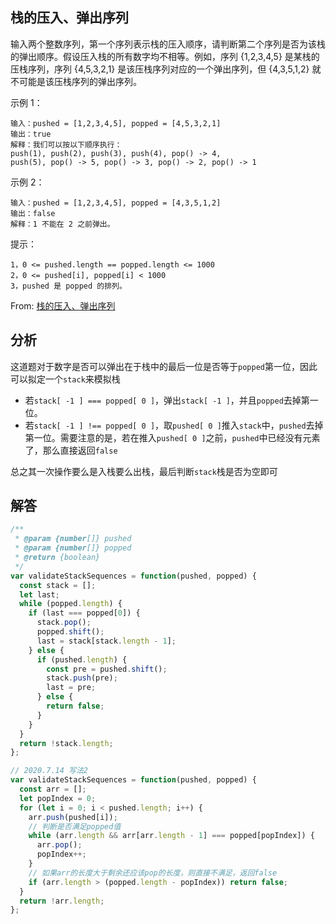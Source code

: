 ## 栈的压入、弹出序列

输入两个整数序列，第一个序列表示栈的压入顺序，请判断第二个序列是否为该栈的弹出顺序。假设压入栈的所有数字均不相等。例如，序列 {1,2,3,4,5} 是某栈的压栈序列，序列 {4,5,3,2,1} 是该压栈序列对应的一个弹出序列，但 {4,3,5,1,2} 就不可能是该压栈序列的弹出序列。

示例 1：

```
输入：pushed = [1,2,3,4,5], popped = [4,5,3,2,1]
输出：true
解释：我们可以按以下顺序执行：
push(1), push(2), push(3), push(4), pop() -> 4,
push(5), pop() -> 5, pop() -> 3, pop() -> 2, pop() -> 1
```

示例 2：

```
输入：pushed = [1,2,3,4,5], popped = [4,3,5,1,2]
输出：false
解释：1 不能在 2 之前弹出。
```

提示：

```
1，0 <= pushed.length == popped.length <= 1000
2，0 <= pushed[i], popped[i] < 1000
3，pushed 是 popped 的排列。
```

From: [栈的压入、弹出序列](https://leetcode-cn.com/problems/zhan-de-ya-ru-dan-chu-xu-lie-lcof)

## 分析
这道题对于数字是否可以弹出在于栈中的最后一位是否等于`popped`第一位，因此可以拟定一个`stack`来模拟栈
+ 若`stack[ -1 ] === popped[ 0 ]`，弹出`stack[ -1 ]`，并且`popped`去掉第一位。
+ 若`stack[ -1 ] !== popped[ 0 ]`，取`pushed[ 0 ]`推入`stack`中，`pushed`去掉第一位。需要注意的是，若在推入`pushed[ 0 ]`之前，`pushed`中已经没有元素了，那么直接返回`false`

总之其一次操作要么是入栈要么出栈，最后判断`stack`栈是否为空即可

## 解答

```javascript
/**
 * @param {number[]} pushed
 * @param {number[]} popped
 * @return {boolean}
 */
var validateStackSequences = function(pushed, popped) {
  const stack = [];
  let last;
  while (popped.length) {
    if (last === popped[0]) {
      stack.pop();
      popped.shift();
      last = stack[stack.length - 1];
    } else {
      if (pushed.length) {
        const pre = pushed.shift();
        stack.push(pre);
        last = pre;
      } else {
        return false;
      }
    }
  }
  return !stack.length;
};

// 2020.7.14 写法2
var validateStackSequences = function(pushed, popped) {
  const arr = [];
  let popIndex = 0;
  for (let i = 0; i < pushed.length; i++) {
    arr.push(pushed[i]);
    // 判断是否满足popped值
    while (arr.length && arr[arr.length - 1] === popped[popIndex]) {
      arr.pop();
      popIndex++;
    }
    // 如果arr的长度大于剩余还应该pop的长度，则直接不满足，返回false
    if (arr.length > (popped.length - popIndex)) return false;
  }
  return !arr.length;
};
```
